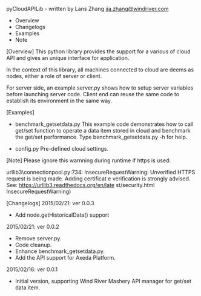 ﻿pyCloudAPILib - written by Lans Zhang <jia.zhang@windriver.com>

- Overview
- Changelogs
- Examples
- Note

[Overview]
This python library provides the support for a various of cloud API and gives
an unique interface for application.

In the context of this library, all machines connected to cloud are deems as
nodes, either a role of server or client.

For server side, an example server.py shows how to setup server variables
before launching server code. Client end can reuse the same code to establish
its environment in the same way.

[Examples]
- benchmark_getsetdata.py
This example code demonstrates how to call get/set function to operate a data
item stored in cloud and benchmark the get/set performance. Type
benchmark_getsetdata.py -h for help.

- config.py
Pre-defined cloud settings.

[Note]
Please ignore this warnning during runtime if https is used:

urllib3\connectionpool.py:734: InsecureRequestWarning: Unverified HTTPS request is being made. Adding certificat e verification is strongly advised. See: https://urllib3.readthedocs.org/en/late
st/security.html
  InsecureRequestWarning)

[Changelogs]
2015/02/21: ver 0.0.3
* Add node.getHistoricalData() support

2015/02/21: ver 0.0.2
* Remove server.py.
* Code cleanup.
* Enhance benchmark_getsetdata.py.
* Add the API support for Axeda Platform.

2015/02/16: ver 0.0.1
* Initial version, supporting Wind River Mashery API manager for get/set data
item.